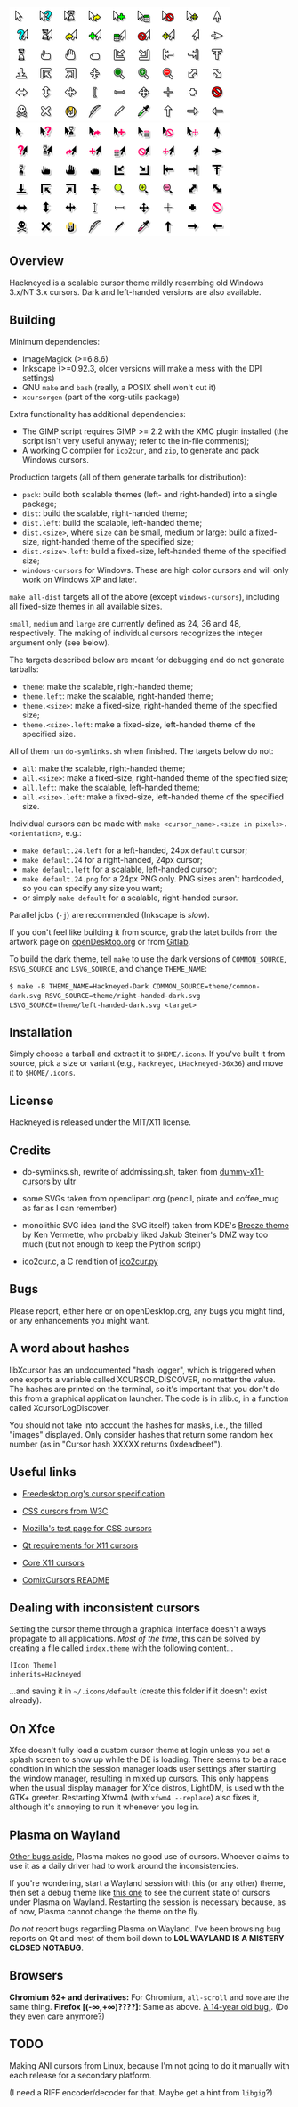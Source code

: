 ![hackneyed-light-preview](preview-Hackneyed.png "The sands of time are running out for you, bro")
![hackneyed-dark-preview](preview-Hackneyed-Dark.png "SO DAAAARK! SO PUUUUURE!")

Overview
--------

Hackneyed is a scalable cursor theme mildly resembing old Windows 3.x/NT 3.x cursors. Dark and left-handed versions are also available.


Building
--------
Minimum dependencies:

* ImageMagick (>=6.8.6)
* Inkscape (>=0.92.3, older versions will make a mess with the DPI settings)
* GNU `make` and `bash` (really, a POSIX shell won't cut it)
* `xcursorgen` (part of the xorg-utils package)

Extra functionality has additional dependencies:

* The GIMP script requires GIMP >= 2.2 with the XMC plugin installed (the script isn't very useful anyway; refer to the in-file comments);
* A working C compiler for `ico2cur`, and `zip`, to generate and pack Windows cursors.

Production targets (all of them generate tarballs for distribution):

* `pack`: build both scalable themes (left- and right-handed) into a single package;
* `dist`: build the scalable, right-handed theme;
* `dist.left`: build the scalable, left-handed theme;
* `dist.<size>`, where `size` can be small, medium or large: build a fixed-size, right-handed theme of the specified size;
* `dist.<size>.left`: build a fixed-size, left-handed theme of the specified size;
* `windows-cursors` for Windows. These are high color cursors and will only work on Windows XP and later.

`make all-dist` targets all of the above (except `windows-cursors`), including all fixed-size themes in all available sizes.

`small`, `medium` and `large` are currently defined as 24, 36 and 48, respectively. The making of individual cursors recognizes the integer argument only (see below).

The targets described below are meant for debugging and do not generate tarballs:

* `theme`: make the scalable, right-handed theme;
* `theme.left`: make the scalable, right-handed theme;
* `theme.<size>`: make a fixed-size, right-handed theme of the specified size;
* `theme.<size>.left`: make a fixed-size, left-handed theme of the specified size.

All of them run `do-symlinks.sh` when finished. The targets below do not:

* `all`: make the scalable, right-handed theme;
* `all.<size>`: make a fixed-size, right-handed theme of the specified size;
* `all.left`: make the scalable, left-handed theme;
* `all.<size>.left`: make a fixed-size, left-handed theme of the specified size.

Individual cursors can be made with `make <cursor_name>.<size in pixels>.<orientation>`, e.g.:

* `make default.24.left` for a left-handed, 24px `default` cursor;
* `make default.24` for a right-handed, 24px cursor;
* `make default.left` for a scalable, left-handed cursor;
* `make default.24.png` for a 24px PNG only. PNG sizes aren't hardcoded, so you can specify any size you want;
* or simply `make default` for a scalable, right-handed cursor.

Parallel jobs (`-j`) are recommended (Inkscape is _slow_).

If you don't feel like building it from source, grab the latet builds from the artwork page on [openDesktop.org](https://www.opendesktop.org/p/999998/) or from [Gitlab](https://gitlab.com/Enthymeme/hackneyed-x11-cursors/tags).

To build the dark theme, tell `make` to use the dark versions of `COMMON_SOURCE`, `RSVG_SOURCE` and `LSVG_SOURCE`, and change `THEME_NAME`:

`$ make -B THEME_NAME=Hackneyed-Dark COMMON_SOURCE=theme/common-dark.svg RSVG_SOURCE=theme/right-handed-dark.svg LSVG_SOURCE=theme/left-handed-dark.svg <target>`


Installation
------------
Simply choose a tarball and extract it to `$HOME/.icons`. If you've built it from source, pick a size or variant (e.g., `Hackneyed`, `LHackneyed-36x36`) and move it to `$HOME/.icons`.


License
-------
Hackneyed is released under the MIT/X11 license.


Credits
-------
* do-symlinks.sh, rewrite of addmissing.sh, taken from [dummy-x11-cursors](https://www.opendesktop.org/p/999853/) by ultr

* some SVGs taken from openclipart.org (pencil, pirate and coffee_mug as far as I can remember)

* monolithic SVG idea (and the SVG itself) taken from KDE's [Breeze theme](https://github.com/KDE/breeze/tree/master/cursors) by Ken Vermette, who probably liked Jakub Steiner's DMZ way too much (but not enough to keep the Python script)

* ico2cur.c, a C rendition of [ico2cur.py](https://gist.github.com/RyanBalfanz/2371463)


Bugs
----
Please report, either here or on openDesktop.org, any bugs you might find, or any enhancements you might want.


A word about hashes
-------------------
libXcursor has an undocumented "hash logger", which is triggered when one exports a variable called
XCURSOR_DISCOVER, no matter the value. The hashes are printed on the terminal, so it's important
that you don't do this from a graphical application launcher. The code is in xlib.c, in a function called
XcursorLogDiscover.

You should not take into account the hashes for masks, i.e., the filled
"images" displayed. Only consider hashes that return some random hex number
(as in "Cursor hash XXXXX returns 0xdeadbeef").

Useful links
------------
* [Freedesktop.org's cursor specification](http://www.freedesktop.org/wiki/Specifications/cursor-spec/)

* [CSS cursors from W3C](http://dev.w3.org/csswg/css-ui/#propdef-cursor "2drafty4u")

* [Mozilla's test page for CSS cursors](https://developer.mozilla.org/en-US/docs/Web/CSS/cursor)

* [Qt requirements for X11 cursors](http://doc.qt.io/qt-5/qcursor.html#a-note-for-x11-users)

* [Core X11 cursors](http://tronche.com/gui/x/xlib/appendix/b/ "coffee_mug > all")

* [ComixCursors README](http://www.filewatcher.com/d/Debian/all/x11/comixcursors-lefthanded-opaque_0.7.2-3_all.deb.2350708.html)


Dealing with inconsistent cursors
---------------------------------
Setting the cursor theme through a graphical interface doesn't always propagate to all applications. _Most of the time_, this can be solved by creating a file called `index.theme` with the following content...

```
[Icon Theme]
inherits=Hackneyed
```

...and saving it in `~/.icons/default` (create this folder if it doesn't exist already).


On Xfce
-------
Xfce doesn't fully load a custom cursor theme at login unless you set a splash screen to show up while the DE is loading. There seems to be a race condition in which the session manager loads user settings after starting the window manager, resulting in mixed up cursors. This only happens when the usual display manager for Xfce distros, LightDM, is used with the GTK+ greeter. Restarting Xfwm4 (with `xfwm4 --replace`) also fixes it, although it's annoying to run it whenever you log in.


Plasma on Wayland
-----------------
[Other bugs aside](https://community.kde.org/Plasma/5.13_Errata#Wayland), Plasma makes no good use of cursors. Whoever claims to use it as a daily driver had to work around the inconsistencies.

If you're wondering, start a Wayland session with this (or any other) theme, then set a debug theme like [this one](https://gitlab.com/Enthymeme/xcursor-debug-theme) to see the current state of cursors under Plasma on Wayland. Restarting the session is necessary because, as of now, Plasma cannot change the theme on the fly.

*Do not* report bugs regarding Plasma on Wayland. I've been browsing bug reports on Qt and most of them boil down to **LOL WAYLAND IS A MISTERY CLOSED NOTABUG**.


Browsers
--------
**Chromium 62+ and derivatives:** For Chromium, `all-scroll` and `move` are the same thing.
**Firefox [(-∞,+∞)????]**: Same as above. [A 14-year old bug.](https://bugzilla.mozilla.org/show_bug.cgi?id=275174). (Do they even care anymore?)


TODO
----
Making ANI cursors from Linux, because I'm not going to do it manually with each release for a secondary platform.

(I need a RIFF encoder/decoder for that. Maybe get a hint from `libgig`?)
